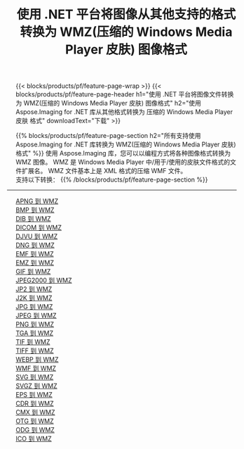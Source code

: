 ﻿---
title: 使用 .NET 平台将图像从其他支持的格式转换为 WMZ(压缩的 Windows Media Player 皮肤) 图像格式 
weight: 3920
url: /zh-hans/net/conversion/to/wmz 
lang: zh-hans
langdirlevel: 2
locales: zh-hans,ja,it,ru,de,es,fr,nl,id,lt,pl,pt,vi,tr,ko,zh-hant,ar,hi,th,sv,cs,uk,he
description: 使用 Aspose.Imaging for .NET 库可以轻松地将其他支持的图像格式转换为 WMZ(压缩的 Windows Media Player 皮肤)
---

{{< blocks/products/pf/feature-page-wrap >}}
{{< blocks/products/pf/feature-page-header h1="使用 .NET 平台将图像文件转换为 WMZ(压缩的 Windows Media Player 皮肤) 图像格式" h2="使用 Aspose.Imaging for .NET 库从其他格式转换为 压缩的 Windows Media Player 皮肤 格式" downloadText="下载" >}}


{{% blocks/products/pf/feature-page-section  h2="所有支持使用 Aspose.Imaging for .NET 库转换为 WMZ(压缩的 Windows Media Player 皮肤) 格式" %}}
使用 Aspose.Imaging 库，您可以以编程方式将各种图像格式转换为 WMZ 图像。 WMZ 是 Windows Media Player 中/用于/使用的皮肤文件格式的文件扩展名。 WMZ 文件基本上是 XML 格式的压缩 WMF 文件。
<br/>
支持以下转换：
{{% /blocks/products/pf/feature-page-section %}}
<div class="container-fluid productfamilypage bg-gray">
    <div class="convertypes bg-gray agp-content section">
        <div class="container">
		<hr style="margin-left:-20px;"/>
		<div class="row other-converters">
		    <div class='col-md-2 other-converter remove-lp remove-rp'><a href="/imaging/zh-hans/net/conversion/apng-to-wmz" >APNG 到 WMZ</a></div>
<div class='col-md-2 other-converter remove-lp remove-rp'><a href="/imaging/zh-hans/net/conversion/bmp-to-wmz" >BMP 到 WMZ</a></div>
<div class='col-md-2 other-converter remove-lp remove-rp'><a href="/imaging/zh-hans/net/conversion/dib-to-wmz" >DIB 到 WMZ</a></div>
<div class='col-md-2 other-converter remove-lp remove-rp'><a href="/imaging/zh-hans/net/conversion/dicom-to-wmz" >DICOM 到 WMZ</a></div>
<div class='col-md-2 other-converter remove-lp remove-rp'><a href="/imaging/zh-hans/net/conversion/djvu-to-wmz" >DJVU 到 WMZ</a></div>
<div class='col-md-2 other-converter remove-lp remove-rp'><a href="/imaging/zh-hans/net/conversion/dng-to-wmz" >DNG 到 WMZ</a></div>
<div class='col-md-2 other-converter remove-lp remove-rp'><a href="/imaging/zh-hans/net/conversion/emf-to-wmz" >EMF 到 WMZ</a></div>
<div class='col-md-2 other-converter remove-lp remove-rp'><a href="/imaging/zh-hans/net/conversion/emz-to-wmz" >EMZ 到 WMZ</a></div>
<div class='col-md-2 other-converter remove-lp remove-rp'><a href="/imaging/zh-hans/net/conversion/gif-to-wmz" >GIF 到 WMZ</a></div>
<div class='col-md-2 other-converter remove-lp remove-rp'><a href="/imaging/zh-hans/net/conversion/jpeg2000-to-wmz" >JPEG2000 到 WMZ</a></div>
<div class='col-md-2 other-converter remove-lp remove-rp'><a href="/imaging/zh-hans/net/conversion/jp2-to-wmz" >JP2 到 WMZ</a></div>
<div class='col-md-2 other-converter remove-lp remove-rp'><a href="/imaging/zh-hans/net/conversion/j2k-to-wmz" >J2K 到 WMZ</a></div>
<div class='col-md-2 other-converter remove-lp remove-rp'><a href="/imaging/zh-hans/net/conversion/jpg-to-wmz" >JPG 到 WMZ</a></div>
<div class='col-md-2 other-converter remove-lp remove-rp'><a href="/imaging/zh-hans/net/conversion/jpeg-to-wmz" >JPEG 到 WMZ</a></div>
<div class='col-md-2 other-converter remove-lp remove-rp'><a href="/imaging/zh-hans/net/conversion/png-to-wmz" >PNG 到 WMZ</a></div>
<div class='col-md-2 other-converter remove-lp remove-rp'><a href="/imaging/zh-hans/net/conversion/tga-to-wmz" >TGA 到 WMZ</a></div>
<div class='col-md-2 other-converter remove-lp remove-rp'><a href="/imaging/zh-hans/net/conversion/tif-to-wmz" >TIF 到 WMZ</a></div>
<div class='col-md-2 other-converter remove-lp remove-rp'><a href="/imaging/zh-hans/net/conversion/tiff-to-wmz" >TIFF 到 WMZ</a></div>
<div class='col-md-2 other-converter remove-lp remove-rp'><a href="/imaging/zh-hans/net/conversion/webp-to-wmz" >WEBP 到 WMZ</a></div>
<div class='col-md-2 other-converter remove-lp remove-rp'><a href="/imaging/zh-hans/net/conversion/wmf-to-wmz" >WMF 到 WMZ</a></div>
<div class='col-md-2 other-converter remove-lp remove-rp'><a href="/imaging/zh-hans/net/conversion/svg-to-wmz" >SVG 到 WMZ</a></div>
<div class='col-md-2 other-converter remove-lp remove-rp'><a href="/imaging/zh-hans/net/conversion/svgz-to-wmz" >SVGZ 到 WMZ</a></div>
<div class='col-md-2 other-converter remove-lp remove-rp'><a href="/imaging/zh-hans/net/conversion/eps-to-wmz" >EPS 到 WMZ</a></div>
<div class='col-md-2 other-converter remove-lp remove-rp'><a href="/imaging/zh-hans/net/conversion/cdr-to-wmz" >CDR 到 WMZ</a></div>
<div class='col-md-2 other-converter remove-lp remove-rp'><a href="/imaging/zh-hans/net/conversion/cmx-to-wmz" >CMX 到 WMZ</a></div>
<div class='col-md-2 other-converter remove-lp remove-rp'><a href="/imaging/zh-hans/net/conversion/otg-to-wmz" >OTG 到 WMZ</a></div>
<div class='col-md-2 other-converter remove-lp remove-rp'><a href="/imaging/zh-hans/net/conversion/odg-to-wmz" >ODG 到 WMZ</a></div>
<div class='col-md-2 other-converter remove-lp remove-rp'><a href="/imaging/zh-hans/net/conversion/ico-to-wmz" >ICO 到 WMZ</a></div>
                </div>
        </div>
    </div>
</div>
<br/>

